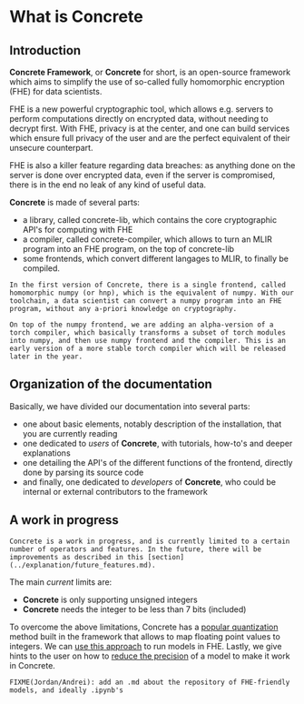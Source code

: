 
# What is **Concrete**

## Introduction

**Concrete Framework**, or **Concrete** for short, is an open-source framework which aims to simplify the use of so-called fully homomorphic encryption (FHE) for data scientists.

FHE is a new powerful cryptographic tool, which allows e.g. servers to perform computations directly on encrypted data, without needing to decrypt first. With FHE, privacy is at the center, and one can build services which ensure full privacy of the user and are the perfect equivalent of their unsecure counterpart.

FHE is also a killer feature regarding data breaches: as anything done on the server is done over encrypted data, even if the server is compromised, there is in the end no leak of any kind of useful data.

**Concrete** is made of several parts:
- a library, called concrete-lib, which contains the core cryptographic API's for computing with FHE
- a compiler, called concrete-compiler, which allows to turn an MLIR program into an FHE program, on the top of concrete-lib
- some frontends, which convert different langages to MLIR, to finally be compiled.

```{important}
In the first version of Concrete, there is a single frontend, called homomorphic numpy (or hnp), which is the equivalent of numpy. With our toolchain, a data scientist can convert a numpy program into an FHE program, without any a-priori knowledge on cryptography.
```

```{note}
On top of the numpy frontend, we are adding an alpha-version of a torch compiler, which basically transforms a subset of torch modules into numpy, and then use numpy frontend and the compiler. This is an early version of a more stable torch compiler which will be released later in the year.
```

## Organization of the documentation

Basically, we have divided our documentation into several parts:
- one about basic elements, notably description of the installation, that you are currently reading
- one dedicated to _users_ of **Concrete**, with tutorials, how-to's and deeper explanations
- one detailing the API's of the different functions of the frontend, directly done by parsing its source code
- and finally, one dedicated to _developers_ of **Concrete**, who could be internal or external contributors to the framework

## A work in progress

```{note}
Concrete is a work in progress, and is currently limited to a certain number of operators and features. In the future, there will be improvements as described in this [section](../explanation/future_features.md).
```

The main _current_ limits are:
- **Concrete** is only supporting unsigned integers
- **Concrete** needs the integer to be less than 7 bits (included)

To overcome the above limitations, Concrete has a [popular quantization](../explanation/quantization.md) method built in the framework that allows to map floating point values to integers. We can [use this approach](../howto/use_quantization.md) to run models in FHE. Lastly, we give hints to the user on how to [reduce the precision](../howto/reduce_needed_precision.md) of a model to make it work in Concrete.

```{warning}
FIXME(Jordan/Andrei): add an .md about the repository of FHE-friendly models, and ideally .ipynb's
```
